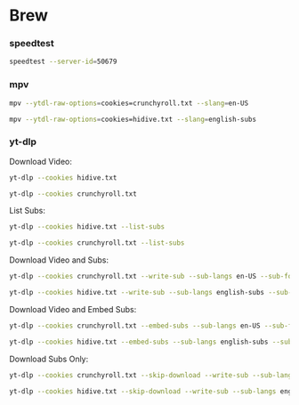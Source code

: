 # Brew

### speedtest
```bash
speedtest --server-id=50679
```

### mpv
```bash
mpv --ytdl-raw-options=cookies=crunchyroll.txt --slang=en-US 
```
```bash
mpv --ytdl-raw-options=cookies=hidive.txt --slang=english-subs 
```

### yt-dlp
Download Video:
```bash
yt-dlp --cookies hidive.txt 
```
```bash
yt-dlp --cookies crunchyroll.txt 
```
List Subs:
```bash
yt-dlp --cookies hidive.txt --list-subs 
```
```bash
yt-dlp --cookies crunchyroll.txt --list-subs 
```
Download Video and Subs:
```bash
yt-dlp --cookies crunchyroll.txt --write-sub --sub-langs en-US --sub-format ass 
```
```bash
yt-dlp --cookies hidive.txt --write-sub --sub-langs english-subs --sub-format vtt 
```
Download Video and Embed Subs:
```bash
yt-dlp --cookies crunchyroll.txt --embed-subs --sub-langs en-US --sub-format ass 
```
```bash
yt-dlp --cookies hidive.txt --embed-subs --sub-langs english-subs --sub-format vtt 
```
Download Subs Only:
```bash
yt-dlp --cookies crunchyroll.txt --skip-download --write-sub --sub-langs en-US --sub-format ass 
```
```bash
yt-dlp --cookies hidive.txt --skip-download --write-sub --sub-langs english-subs --sub-format vtt 
```
